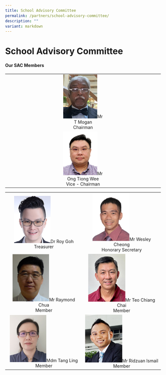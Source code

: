 ```yaml
---
title: School Advisory Committee
permalink: /partners/school-advisory-committee/
description: ""
variant: markdown
---
```

School Advisory Committee
======================

#### Our SAC Members

<table style="text-align: center;">
<tbody>
<tr>
<td style="width:35%" align="center"></td>
<td align="center"><img src="/images/Partners/SAC/Mr_T_Mogan___Chairman.jpg" style="width:80%">Mr T Mogan <br> Chairman</td>
<td style="width:35%" align="center"></td>
</tr>
<tr>
<td style="width:25%" align="center"></td>
<td align="center"><img src="/images/Partners/SAC/Mr_Ong_Tiong_Wee___Vice___Chairman.jpg" style="width:80%">Mr Ong Tiong Wee <br>Vice - Chairman</td>
<td style="width:25%" align="center"></td>
</tr>
<tr>
</tr>
</tbody></table>
<table style="text-align: center;">
<tbody>
<tr><td align="center"><img src="/images/Partners/SAC/Dr_Roy_Goh___Treasurer.jpg" style="width:50%">Dr Roy Goh<br>Treasurer</td>
<td style="text-align:" align="center"><img src="/images/Partners/SAC/Mr_Wesley_Cheong___Honorary_Secretary.jpg" style="width:50%">Mr Wesley Cheong<br>Honorary Secretary</td>
</tr>
<tr>
<td align="center"><img src="/images/Partners/SAC/Mr_Raymond_Chua___Member.jpg" style="width:50%">Mr Raymond Chua<br>Member</td>
<td align="center"><img src="/images/Partners/SAC/Mr_Teo_Chiang_Chai___Member.jpg" style="width:50%">Mr Teo Chiang Chai<br>Member</td>
</tr>
<tr>
<td align="center"><img src="/images/Partners/SAC/Mdm_Tang_Ling___Member.jpg" style="width:50%">Mdm Tang Ling<br>Member</td>
<td align="center"><img src="/images/Partners/SAC/Mr_Ridzuan_Ismail___Member.jpg" style="width:50%">Mr Ridzuan Ismail<br>Member</td>
</tr><tr>
</tr>
</tbody></table>